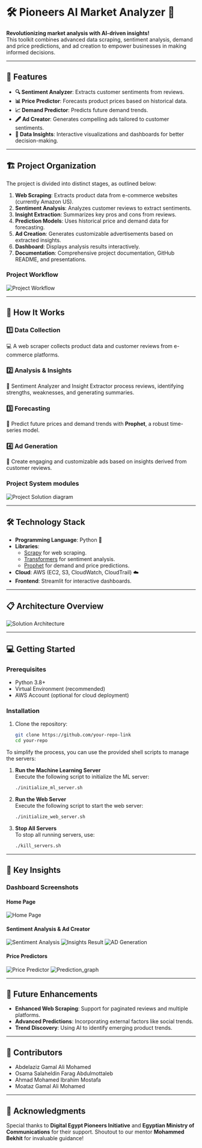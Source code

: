 
# 🛠️ **Pioneers AI Market Analyzer** 🌟

**Revolutionizing market analysis with AI-driven insights!**  
This toolkit combines advanced data scraping, sentiment analysis, demand and price predictions, and ad creation to empower businesses in making informed decisions.

---

## 🚀 **Features**
- **🔍 Sentiment Analyzer**: Extracts customer sentiments from reviews.
- **📊 Price Predictor**: Forecasts product prices based on historical data.
- **📈 Demand Predictor**: Predicts future demand trends.
- **🖋️ Ad Creator**: Generates compelling ads tailored to customer sentiments.
- **📂 Data Insights**: Interactive visualizations and dashboards for better decision-making.

---
## 🏗️ **Project Organization**

The project is divided into distinct stages, as outlined below:  

1. **Web Scraping**: Extracts product data from e-commerce websites (currently Amazon US).  
2. **Sentiment Analysis**: Analyzes customer reviews to extract sentiments.  
3. **Insight Extraction**: Summarizes key pros and cons from reviews.  
4. **Prediction Models**: Uses historical price and demand data for forecasting.  
5. **Ad Creation**: Generates customizable advertisements based on extracted insights.  
6. **Dashboard**: Displays analysis results interactively.  
7. **Documentation**: Comprehensive project documentation, GitHub README, and presentations.

### **Project Workflow**
![Project Workflow](Images/WorkFlow.png "WorkFlow")  

---

## 🧠 **How It Works**

### 1️⃣ **Data Collection**  
💻 A web scraper collects product data and customer reviews from e-commerce platforms.  

### 2️⃣ **Analysis & Insights**  
🤖 Sentiment Analyzer and Insight Extractor process reviews, identifying strengths, weaknesses, and generating summaries.  

### 3️⃣ **Forecasting**  
📅 Predict future prices and demand trends with **Prophet**, a robust time-series model.  

### 4️⃣ **Ad Generation**  
📢 Create engaging and customizable ads based on insights derived from customer reviews.  
### **Project System modules**
![Project Solution diagram](Images/Solution_block_diagram.png "Solution block diagram")  
  

---

## 🛠️ **Technology Stack**
- **Programming Language**: Python 🐍
- **Libraries**: 
  - [Scrapy](https://scrapy.org) for web scraping.
  - [Transformers](https://huggingface.co) for sentiment analysis.
  - [Prophet](https://facebook.github.io/prophet) for demand and price predictions.
- **Cloud**: AWS (EC2, S3, CloudWatch, CloudTrail) ☁️
- **Frontend**: Streamlit for interactive dashboards.

---

## 📋 **Architecture Overview**
![Solution Architecture](Images/Solution_Architecture.png "Solution Architecture Diagram")  

---

## 💻 **Getting Started**

### Prerequisites
- Python 3.8+
- Virtual Environment (recommended)
- AWS Account (optional for cloud deployment)

### Installation
1. Clone the repository:  
   ```bash
   git clone https://github.com/your-repo-link
   cd your-repo
   ```

To simplify the process, you can use the provided shell scripts to manage the servers:

1. **Run the Machine Learning Server**  
   Execute the following script to initialize the ML server:
   ```bash
   ./initialize_ml_server.sh
   ```
2. **Run the Web Server**  
   Execute the following script to start the web server:
   ```bash
   ./initialize_web_server.sh
   ```
3. **Stop All Servers**  
   To stop all running servers, use:
   ```bash
   ./kill_servers.sh
   ```

---

## 🌟 **Key Insights**
### Dashboard Screenshots
#### Home Page  
![Home Page](Images/home.png "Dashboard Home")

#### Sentiment Analysis & Ad Creator  
![Sentiment Analysis](Images/Sentiment_Analyzer.png "Sentiment Analysis")
![Insights Result](Images/Insights.png "Sentiment Analysis Results")
![AD Generation](Images/ad.png "Ad")



#### Price Predictors  
![Price Predictor](Images/Price_Predictor.png "Price Prediction Screenshot")
![Prediction_graph](Images/Prediction_graph.png "Prediction graph Screenshot")


---

## 🔮 **Future Enhancements**
- **Enhanced Web Scraping**: Support for paginated reviews and multiple platforms.
- **Advanced Predictions**: Incorporating external factors like social trends.
- **Trend Discovery**: Using AI to identify emerging product trends.

---

## 🤝 **Contributors**
- Abdelaziz Gamal Ali Mohamed
- Osama Salaheldin Farag Abdulmottaleb
- Ahmad Mohamed Ibrahim Mostafa  
- Moataz Gamal Ali Mohamed  

---

## 📜 **Acknowledgments**
Special thanks to **Digital Egypt Pioneers Initiative** and **Egyptian Ministry of Communications** for their support. Shoutout to our mentor **Mohammed Bekhit** for invaluable guidance!

